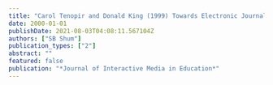 ```yaml
---
title: "Carol Tenopir and Donald King (1999) Towards Electronic Journals: Realities for Scientists, Librarians and Publishers. Book review by Simon Buckingham Shum"
date: 2000-01-01
publishDate: 2021-08-03T04:08:11.567104Z
authors: ["SB Shum"]
publication_types: ["2"]
abstract: ""
featured: false
publication: "*Journal of Interactive Media in Education*"
---
```


